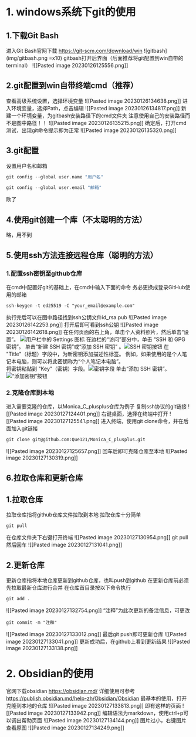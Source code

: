 # 1. windows系统下git的使用
## 1.下载Git Bash
进入Git Bash官网下载
https://git-scm.com/download/win
![gitbash](img/gitbash.png =x10)
gitbash打开后界面（后面推荐将git配置到win自带的terminal）
![[Pasted image 20230126125556.png]]
## 2.git配置到win自带终端cmd（推荐）
查看高级系统设置，选择环境变量
![[Pasted image 20230126134638.png]]
进入环境变量，选择Path，点击编辑
![[Pasted image 20230126134817.png]]
新建一个环境变量，为gitbash安装路径下的cmd文件夹
注意使用自己的安装路径而不是图中路径！！
![[Pasted image 20230126135215.png]]
确定后，打开cmd测试，出现git命令提示即为正常
![[Pasted image 20230126135320.png]]
## 3.git配置 
设置用户名和邮箱
```c++
git config --global user.name "用户名"

git config --global user.email "邮箱"
```
欧了
## 4.使用git创建一个库（不太聪明的方法）
略，用不到
## 5.使用ssh方法连接远程仓库（聪明的方法）
### 1.配置ssh密钥至github仓库
在cmd中配置好git的基础上，在cmd中输入下面的命令
务必更换成登录GitHub使用的邮箱
```shell
ssh-keygen -t ed25519 -C "your_email@example.com"
```
执行完后可以在图中路径找到ssh公钥文件id_rsa.pub
![[Pasted image 20230126142253.png]]
打开后即可看到ssh公钥
![[Pasted image 20230126142618.png]]
在任何页面的右上角，单击个人资料照片，然后单击“设置”。
    ![用户栏中的 Settings 图标](https://docs.github.com/assets/cb-34573/images/help/settings/userbar-account-settings.png)
在边栏的“访问”部分中，单击 “SSH 和 GPG 密钥”。
单击“新建 SSH 密钥”或“添加 SSH 密钥” 。![SSH 密钥按钮](https://docs.github.com/assets/cb-28257/images/help/settings/ssh-add-ssh-key-with-auth.png)
在 "Title"（标题）字段中，为新密钥添加描述性标签。 例如，如果使用的是个人笔记本电脑，则可以将此密钥称为“个人笔记本电脑”。  
将密钥粘贴到 "Key"（密钥）字段。![密钥字段](https://docs.github.com/assets/cb-47495/images/help/settings/ssh-key-paste-with-type.png)
单击“添加 SSH 密钥”。
![“添加密钥”按钮](https://docs.github.com/assets/cb-6592/images/help/settings/ssh-add-key.png)
### 2.克隆仓库到本地 
进入需要克隆的仓库，以Monica_C_plusplus仓库为例子
复制ssh协议的git链接
![[Pasted image 20230127124401.png]]
右键桌面，选择在终端中打开
![[Pasted image 20230127125541.png]]
进入终端，使用git clone命令，并在后面加入git链接
``` shell
git clone git@github.com:Que121/Monica_C_plusplus.git
```
![[Pasted image 20230127125657.png]]
回车后即可克隆仓库至本地
![[Pasted image 20230127130319.png]]
## 6.拉取仓库和更新仓库
## 1.拉取仓库
拉取仓库指将github仓库文件拉取到本地
拉取仓库十分简单
```shell
git pull
```
在仓库文件夹下右键打开终端
![[Pasted image 20230127130954.png]]
git pull然后回车
![[Pasted image 20230127131041.png]]
## 2.更新仓库
更新仓库指将本地仓库更新到github仓库，也叫push到github
在更新仓库前必须先拉取最新仓库进行合并
在仓库首目录按以下命令执行
```shell
git add .
```
![[Pasted image 20230127132754.png]]
“注释”为此次更新的备注信息，可更改
```shell
git commit -m "注释"
```
![[Pasted image 20230127133012.png]]
最后git push即可更新仓库
![[Pasted image 20230127133041.png]]
更新成功后，在github上看到更新结果
![[Pasted image 20230127133138.png]]
# 2. Obsidian的使用
官网下载obsidian
https://obsidian.md/
详细使用可参考
https://publish.obsidian.md/help-zh/Obsidian/Obsidian
最基本的使用，打开克隆到本地的仓库
![[Pasted image 20230127133813.png]]
即有这样的页面
![[Pasted image 20230127133942.png]]
编辑语法为markdown，使用ctrl+p可以调出帮助页面
![[Pasted image 20230127134144.png]]
图片过小，右键图片查看原图
![[Pasted image 20230127134249.png]]

